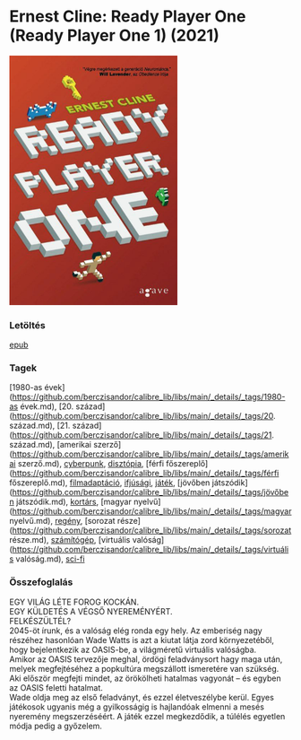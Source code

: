 # <a name="id_1275">Ernest Cline: Ready Player One (Ready Player One 1) (2021)</a>
<img src="https://github.com/BercziSandor/calibre_lib/raw/main/libs/main/Ernest%20Cline/Ready%20Player%20One%20%281275%29/cover.jpg" alt="cover" width="300"/>

### Letöltés
[epub](https://github.com/BercziSandor/calibre_lib/raw/main/libs/main/Ernest%20Cline/Ready%20Player%20One%20%281275%29/Ready%20Player%20One%20-%20Ernest%20Cline.epub)

### Tagek
[1980-as évek](https://github.com/berczisandor/calibre_lib/libs/main/_details/_tags/1980-as évek.md), [20. század](https://github.com/berczisandor/calibre_lib/libs/main/_details/_tags/20. század.md), [21. század](https://github.com/berczisandor/calibre_lib/libs/main/_details/_tags/21. század.md), [amerikai szerző](https://github.com/berczisandor/calibre_lib/libs/main/_details/_tags/amerikai szerző.md), [cyberpunk](https://github.com/berczisandor/calibre_lib/libs/main/_details/_tags/cyberpunk.md), [disztópia](https://github.com/berczisandor/calibre_lib/libs/main/_details/_tags/disztópia.md), [férfi főszereplő](https://github.com/berczisandor/calibre_lib/libs/main/_details/_tags/férfi főszereplő.md), [filmadaptáció](https://github.com/berczisandor/calibre_lib/libs/main/_details/_tags/filmadaptáció.md), [ifjúsági](https://github.com/berczisandor/calibre_lib/libs/main/_details/_tags/ifjúsági.md), [játék](https://github.com/berczisandor/calibre_lib/libs/main/_details/_tags/játék.md), [jövőben játszódik](https://github.com/berczisandor/calibre_lib/libs/main/_details/_tags/jövőben játszódik.md), [kortárs](https://github.com/berczisandor/calibre_lib/libs/main/_details/_tags/kortárs.md), [magyar nyelvű](https://github.com/berczisandor/calibre_lib/libs/main/_details/_tags/magyar nyelvű.md), [regény](https://github.com/berczisandor/calibre_lib/libs/main/_details/_tags/regény.md), [sorozat része](https://github.com/berczisandor/calibre_lib/libs/main/_details/_tags/sorozat része.md), [számítógép](https://github.com/berczisandor/calibre_lib/libs/main/_details/_tags/számítógép.md), [virtuális valóság](https://github.com/berczisandor/calibre_lib/libs/main/_details/_tags/virtuális valóság.md), [sci-fi](https://github.com/berczisandor/calibre_lib/libs/main/_details/_tags/sci-fi.md)

### Összefoglalás
<div>
<p>EGY VILÁG LÉTE FOROG KOCKÁN.<br>EGY KÜLDETÉS A VÉGSŐ NYEREMÉNYÉRT.<br>FELKÉSZÜLTÉL?<br>2045-öt írunk, és a valóság elég ronda egy hely. Az emberiség nagy részéhez hasonlóan Wade Watts is azt a kiutat látja zord környezetéből, hogy bejelentkezik az OASIS-be, a világméretű virtuális valóságba.<br>Amikor az OASIS tervezője meghal, ördögi feladványsort hagy maga után, melyek megfejtéséhez a popkultúra megszállott ismeretére van szükség. Aki először megfejti mindet, az örökölheti hatalmas vagyonát – és egyben az OASIS feletti hatalmat.<br>Wade oldja meg az első feladványt, és ezzel életveszélybe kerül. Egyes játékosok ugyanis még a gyilkosságig is hajlandóak elmenni a mesés nyeremény megszerzéséért. A játék ezzel megkezdődik, a túlélés egyetlen módja pedig a győzelem.</p></div>


